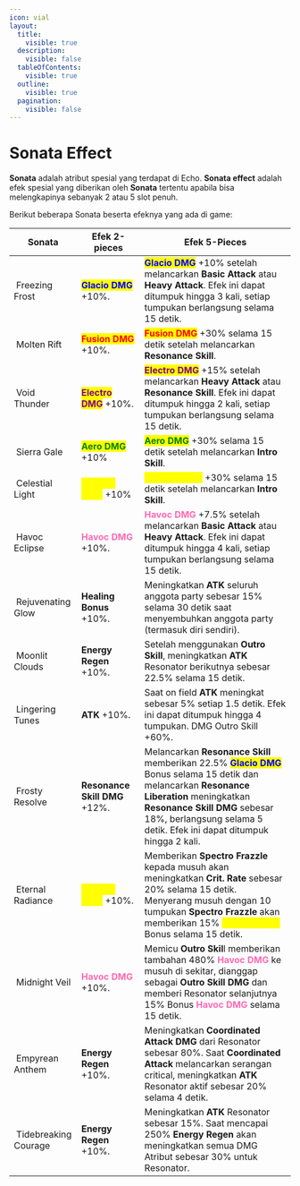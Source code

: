 ```yaml
---
icon: vial
layout:
  title:
    visible: true
  description:
    visible: false
  tableOfContents:
    visible: true
  outline:
    visible: true
  pagination:
    visible: false
---
```


# Sonata Effect

**Sonata** adalah atribut spesial yang terdapat di Echo. **Sonata effect** adalah efek spesial yang diberikan oleh **Sonata** tertentu apabila bisa melengkapinya sebanyak 2 atau 5 slot penuh.

Berikut beberapa Sonata beserta efeknya yang ada di game:

<table data-full-width="true"><thead><tr><th>Sonata</th><th>Efek 2-pieces</th><th>Efek 5-Pieces</th></tr></thead><tbody><tr><td><img src="https://wuthering.wiki/img/fettericon_1.png" alt="" data-size="line"> Freezing Frost</td><td><mark style="color:blue;"><strong>Glacio DMG</strong></mark> +10%.</td><td><mark style="color:blue;"><strong>Glacio DMG</strong></mark> +10% setelah melancarkan <strong>Basic Attack</strong> atau <strong>Heavy Attack</strong>. Efek ini dapat ditumpuk hingga 3 kali, setiap tumpukan berlangsung selama 15 detik.</td></tr><tr><td><img src="https://wuthering.wiki/img/fettericon_2.png" alt="" data-size="line"> Molten Rift</td><td><mark style="color:red;"><strong>Fusion DMG</strong></mark> +10%.</td><td><mark style="color:red;"><strong>Fusion DMG</strong></mark> +30% selama 15 detik setelah melancarkan <strong>Resonance Skill</strong>.</td></tr><tr><td><img src="https://wuthering.wiki/img/fettericon_3.png" alt="" data-size="line"> Void Thunder</td><td><mark style="color:purple;"><strong>Electro DMG</strong></mark> +10%.</td><td><mark style="color:purple;"><strong>Electro DMG</strong></mark> +15% setelah melancarkan <strong>Heavy Attack</strong> atau <strong>Resonance Skill</strong>. Efek ini dapat ditumpuk hingga 2 kali, setiap tumpukan berlangsung selama 15 detik.</td></tr><tr><td><img src="https://wuthering.wiki/img/fettericon_4.png" alt="" data-size="line"> Sierra Gale</td><td><mark style="color:green;"><strong>Aero DMG</strong></mark> +10%</td><td><mark style="color:green;"><strong>Aero DMG</strong></mark> +30% selama 15 detik setelah melancarkan <strong>Intro Skill</strong>.</td></tr><tr><td><img src="https://wuthering.wiki/img/fettericon_5.png" alt="" data-size="line"> Celestial Light</td><td><mark style="color:yellow;"><strong>Spectro DMG</strong></mark> +10%</td><td><mark style="color:yellow;"><strong>Spectro DMG</strong></mark> +30% selama 15 detik setelah melancarkan <strong>Intro Skill</strong>.</td></tr><tr><td><img src="https://wuthering.wiki/img/fettericon_6.png" alt="" data-size="line"> Havoc Eclipse</td><td><span style="color:HotPink;"><strong>Havoc DMG</strong></span> +10%.</td><td><span style="color:HotPink;"><strong>Havoc DMG</strong></span> +7.5% setelah melancarkan <strong>Basic Attack</strong> atau <strong>Heavy Attack</strong>. Efek ini dapat ditumpuk hingga 4 kali, setiap tumpukan berlangsung selama 15 detik.</td></tr><tr><td><img src="https://wuthering.wiki/img/fettericon_7.png" alt="" data-size="line"> Rejuvenating Glow</td><td><strong>Healing Bonus</strong> +10%.</td><td>Meningkatkan <strong>ATK</strong> seluruh anggota party sebesar 15% selama 30 detik saat menyembuhkan anggota party (termasuk diri sendiri).</td></tr><tr><td><img src="https://wuthering.wiki/img/fettericon_8.png" alt="" data-size="line"> Moonlit Clouds</td><td><strong>Energy Regen</strong> +10%.</td><td>Setelah menggunakan <strong>Outro Skill</strong>, meningkatkan <strong>ATK</strong> Resonator berikutnya sebesar 22.5% selama 15 detik.</td></tr><tr><td><img src="https://wuthering.wiki/img/fettericon_9.png" alt="" data-size="line"> Lingering Tunes</td><td><strong>ATK</strong> +10%.</td><td>Saat on field <strong>ATK</strong> meningkat sebesar 5% setiap 1.5 detik. Efek ini dapat ditumpuk hingga 4 tumpukan. DMG Outro Skill +60%.</td></tr><tr><td><img src="https://wuthering.wiki/img/fettericon_10.png" alt="" data-size="line"> Frosty Resolve</td><td><strong>Resonance Skill DMG</strong> +12%.</td><td>Melancarkan <strong>Resonance Skill</strong> memberikan 22.5% <mark style="color:blue;"><strong>Glacio DMG</strong></mark> Bonus selama 15 detik dan melancarkan <strong>Resonance Liberation</strong> meningkatkan <strong>Resonance Skill DMG</strong> sebesar 18%, berlangsung selama 5 detik. Efek ini dapat ditumpuk hingga 2 kali.</td></tr><tr><td><img src="https://wuthering.wiki/img/fettericon_11.png" alt="" data-size="line"> Eternal Radiance</td><td><mark style="color:yellow;"><strong>Spectro DMG</strong></mark> +10%.</td><td>Memberikan <strong>Spectro Frazzle</strong> kepada musuh akan meningkatkan <strong>Crit. Rate</strong> sebesar 20% selama 15 detik. Menyerang musuh dengan 10 tumpukan <strong>Spectro Frazzle</strong> akan memberikan 15% <mark style="color:yellow;"><strong>Spectro DMG</strong></mark> Bonus selama 15 detik.</td></tr><tr><td><img src="https://wuthering.wiki/img/fettericon_12.png" alt="" data-size="line"> Midnight Veil</td><td><span style="color:HotPink;"><strong>Havoc DMG</strong></span> +10%.</td><td>Memicu <strong>Outro Skil</strong>l memberikan tambahan 480% <span style="color:HotPink;"><strong>Havoc DMG</strong></span> ke musuh di sekitar, dianggap sebagai <strong>Outro Skill DMG</strong> dan memberi Resonator selanjutnya 15% Bonus <span style="color:HotPink;"><strong>Havoc DMG</strong></span> selama 15 detik.</td></tr><tr><td><img src="https://wuthering.wiki/img/fettericon_13.png" alt="" data-size="line"> Empyrean Anthem</td><td><strong>Energy Regen</strong> +10%.</td><td>Meningkatkan <strong>Coordinated Attack DMG</strong> dari Resonator sebesar 80%. Saat <strong>Coordinated Attack</strong> melancarkan serangan critical, meningkatkan <strong>ATK</strong> Resonator aktif sebesar 20% selama 4 detik.</td></tr><tr><td><img src="https://wuthering.wiki/img/fettericon_14.png" alt="" data-size="line"> Tidebreaking Courage</td><td><strong>Energy Regen</strong> +10%.</td><td>Meningkatkan <strong>ATK</strong> Resonator sebesar 15%. Saat mencapai 250% <strong>Energy Regen</strong> akan meningkatkan semua DMG Atribut sebesar 30% untuk Resonator.</td></tr></tbody></table>

